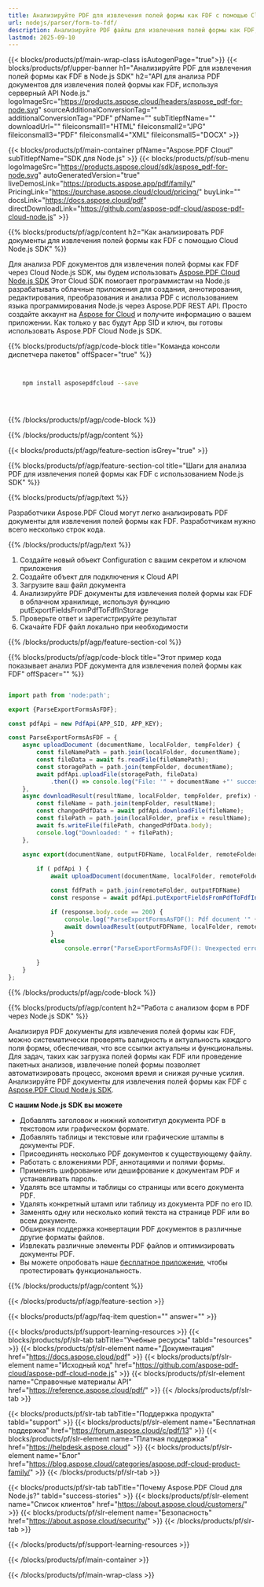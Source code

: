 ```yaml
---
title: Анализируйте PDF для извлечения полей формы как FDF с помощью Cloud Node.js SDK
url: nodejs/parser/form-to-fdf/
description: Анализируйте PDF файлы для извлечения полей формы как FDF, используя Aspose.PDF Cloud SDK для Node.js. Повышайте обнаруживаемость и индексирование.
lastmod: 2025-09-10
---
```


{{< blocks/products/pf/main-wrap-class isAutogenPage="true">}}
{{< blocks/products/pf/upper-banner h1="Анализируйте PDF для извлечения полей формы как FDF в Node.js SDK" h2="API для анализа PDF документов для извлечения полей формы как FDF, используя серверный API Node.js." logoImageSrc="https://products.aspose.cloud/headers/aspose_pdf-for-node.svg" sourceAdditionalConversionTag="" additionalConversionTag="PDF" pfName="" subTitlepfName="" downloadUrl="" fileiconsmall1="HTML" fileiconsmall2="JPG" fileiconsmall3="PDF" fileiconsmall4="XML" fileiconsmall5="DOCX" >}}

{{< blocks/products/pf/main-container pfName="Aspose.PDF Cloud" subTitlepfName="SDK для Node.js" >}}
{{< blocks/products/pf/sub-menu logoImageSrc="https://products.aspose.cloud/sdk/aspose_pdf-for-node.svg"
autoGeneratedVersion="true"
liveDemosLink="https://products.aspose.app/pdf/family/" PricingLink="https://purchase.aspose.cloud/cloud/pricing/" buyLink="" docsLink="https://docs.aspose.cloud/pdf"  directDownloadLink="https://github.com/aspose-pdf-cloud/aspose-pdf-cloud-node.js" >}}

{{% blocks/products/pf/agp/content h2="Как анализировать PDF документы для извлечения полей формы как FDF с помощью Cloud Node.js SDK" %}}

Для анализа PDF документов для извлечения полей формы как FDF через Cloud Node.js SDK, мы будем использовать
[Aspose.PDF Cloud Node.js SDK](https://products.aspose.cloud/pdf/nodejs/)
Этот Cloud SDK помогает программистам на Node.js разрабатывать облачные приложения для создания, аннотирования, редактирования, преобразования и анализа PDF с использованием языка программирования Node.js через Aspose.PDF REST API. Просто создайте аккаунт на [Aspose for Cloud](https://dashboard.aspose.cloud/#/apps) и получите информацию о вашем приложении. Как только у вас будут App SID и ключ, вы готовы использовать Aspose.PDF Cloud Node.js SDK.

{{% blocks/products/pf/agp/code-block title="Команда консоли диспетчера пакетов" offSpacer="true" %}}

```bash

     
    npm install asposepdfcloud --save

     
     

```

{{% /blocks/products/pf/agp/code-block %}}

{{% /blocks/products/pf/agp/content %}}

{{< blocks/products/pf/agp/feature-section isGrey="true" >}}

{{% blocks/products/pf/agp/feature-section-col title="Шаги для анализа PDF для извлечения полей формы как FDF с использованием Node.js SDK" %}}

{{% blocks/products/pf/agp/text %}}

Разработчики Aspose.PDF Cloud могут легко анализировать PDF документы для извлечения полей формы как FDF. Разработчикам нужно всего несколько строк кода.

{{% /blocks/products/pf/agp/text %}}

1. Создайте новый объект Configuration с вашим секретом и ключом приложения
1. Создайте объект для подключения к Cloud API
1. Загрузите ваш файл документа
1. Анализируйте PDF документы для извлечения полей формы как FDF в облачном хранилище, используя функцию putExportFieldsFromPdfToFdfInStorage
1. Проверьте ответ и зарегистрируйте результат
1. Скачайте FDF файл локально при необходимости

{{% /blocks/products/pf/agp/feature-section-col %}}

{{% blocks/products/pf/agp/code-block title="Этот пример кода показывает анализ PDF документа для извлечения полей формы как FDF" offSpacer="" %}}

```js

import path from 'node:path';

export {ParseExportFormsAsFDF};

const pdfApi = new PdfApi(APP_SID, APP_KEY);

const ParseExportFormsAsFDF = {
    async uploadDocument (documentName, localFolder, tempFolder) {
        const fileNamePath = path.join(localFolder, documentName);
        const fileData = await fs.readFile(fileNamePath);
        const storagePath = path.join(tempFolder, documentName);
        await pdfApi.uploadFile(storagePath, fileData)
            .then(() => console.log("File: '" + documentName +"' successfully uploaded."));
    },
    async downloadResult(resultName, localFolder, tempFolder, prefix) {
        const fileName = path.join(tempFolder, resultName);
        const changedPdfData = await pdfApi.downloadFile(fileName);
        const filePath = path.join(localFolder, prefix + resultName);
        await fs.writeFile(filePath, changedPdfData.body);
        console.log("Downloaded: " + filePath);
    },

    async export(documentName, outputFDFName, localFolder, remoteFolder) {
	
        if ( pdfApi ) {
            await uploadDocument(documentName, localFolder, remoteFolder);

            const fdfPath = path.join(remoteFolder, outputFDFName)
            const response = await pdfApi.putExportFieldsFromPdfToFdfInStorage( documentName, fdfPath, null, remoteFolder );

            if (response.body.code == 200) {
                console.log("ParseExportFormsAsFDF(): Pdf document '" + documentName + "' form fields successfully exported to '" + outputFDFName + "' file!");
                await downloadResult(outputFDFName, localFolder, remoteFolder, "");
            }
            else
                console.error("ParseExportFormsAsFDF(): Unexpected error!") 

        }
    }
};
```

{{% /blocks/products/pf/agp/code-block %}}

{{% blocks/products/pf/agp/content h2="Работа с анализом форм в PDF через Node.js SDK" %}}

Анализируя PDF документы для извлечения полей формы как FDF, можно систематически проверять валидность и актуальность каждого поля формы, обеспечивая, что все ссылки актуальны и функциональны. Для задач, таких как загрузка полей формы как FDF или проведение пакетных анализов, извлечение полей формы позволяет автоматизировать процесс, экономя время и снижая ручные усилия.
Анализируйте PDF документы для извлечения полей формы как FDF с [Aspose.PDF Cloud Node.js SDK](https://products.aspose.cloud/pdf/nodejs/).

**С нашим Node.js SDK вы можете**

+ Добавлять заголовок и нижний колонтитул документа PDF в текстовом или графическом формате.
+ Добавлять таблицы и текстовые или графические штампы в документы PDF.
+ Присоединять несколько PDF документов к существующему файлу.
+ Работать с вложениями PDF, аннотациями и полями формы.
+ Применять шифрование или дешифрование к документам PDF и устанавливать пароль.
+ Удалять все штампы и таблицы со страницы или всего документа PDF.
+ Удалять конкретный штамп или таблицу из документа PDF по его ID.
+ Заменять одну или несколько копий текста на странице PDF или во всем документе.
+ Обширная поддержка конвертации PDF документов в различные другие форматы файлов.
+ Извлекать различные элементы PDF файлов и оптимизировать документы PDF.
+ Вы можете опробовать наше [бесплатное приложение](https://products.aspose.app/pdf/), чтобы протестировать функциональность.

{{% /blocks/products/pf/agp/content %}}

{{< /blocks/products/pf/agp/feature-section >}}

{{< blocks/products/pf/agp/faq-item question="" answer="" >}}

{{< blocks/products/pf/support-learning-resources >}}
{{< blocks/products/pf/slr-tab tabTitle="Учебные ресурсы" tabId="resources" >}}
{{< blocks/products/pf/slr-element name="Документация" href="https://docs.aspose.cloud/pdf" >}}
{{< blocks/products/pf/slr-element name="Исходный код" href="https://github.com/aspose-pdf-cloud/aspose-pdf-cloud-node.js" >}}
{{< blocks/products/pf/slr-element name="Справочные материалы API" href="https://reference.aspose.cloud/pdf/" >}}
{{< /blocks/products/pf/slr-tab >}}

{{< blocks/products/pf/slr-tab tabTitle="Поддержка продукта" tabId="support" >}}
{{< blocks/products/pf/slr-element name="Бесплатная поддержка" href="https://forum.aspose.cloud/c/pdf/13" >}}
{{< blocks/products/pf/slr-element name="Платная поддержка" href="https://helpdesk.aspose.cloud" >}}
{{< blocks/products/pf/slr-element name="Блог" href="https://blog.aspose.cloud/categories/aspose.pdf-cloud-product-family/" >}}
{{< /blocks/products/pf/slr-tab >}}

{{< blocks/products/pf/slr-tab tabTitle="Почему Aspose.PDF Cloud для Node.js?" tabId="success-stories" >}}
{{< blocks/products/pf/slr-element name="Список клиентов" href="https://about.aspose.cloud/customers/" >}}
{{< blocks/products/pf/slr-element name="Безопасность" href="https://about.aspose.cloud/security/" >}}
{{< /blocks/products/pf/slr-tab >}}

{{< /blocks/products/pf/support-learning-resources >}}

{{< /blocks/products/pf/main-container >}}

{{< /blocks/products/pf/main-wrap-class >}}


